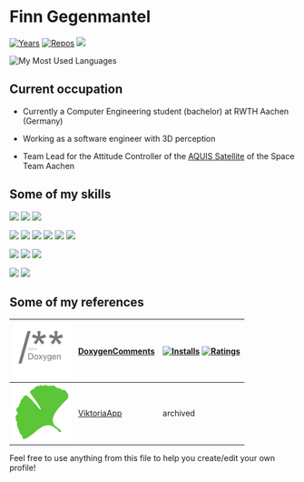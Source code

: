 # Finn Gegenmantel
[![Years](https://badges.pufler.dev/years/fingeg)](https://github.com/fingeg)
[![Repos](https://badges.pufler.dev/repos/fingeg)](https://github.com/Fviramontes8?tab=repositories)
[![](https://komarev.com/ghpvc/?username=fingeg&color=brightgreen)](https://github.com/fingeg)

<!-- ![My GitHub stats](https://github-readme-stats.vercel.app/api?username=fingeg&show_icons=true&theme=dark&hide=issues) -->

![My Most Used Languages](https://github-readme-stats.vercel.app/api/top-langs/?username=fingeg&count_private=true&layout=compact&theme=dark&langs_count=5)

## Current occupation
- Currently a Computer Engineering student (bachelor) at RWTH Aachen (Germany)

- Working as a software engineer with 3D perception
- Team Lead for the Attitude Controller of the [AQUIS Satellite](https://www.spaceteamaachen.de/projects/aquis) of the Space Team Aachen

## Some of my skills
![](https://img.shields.io/badge/-Git-informational?style=flat&logo=git&logoColor=white&color=F05032)
![](https://img.shields.io/badge/-Github-informational?style=flat&logo=github&logoColor=white&color=181717)
![](https://img.shields.io/badge/-Gitlab-informational?style=flat&logo=gitlab&logoColor=white&color=FCA121)

![](https://img.shields.io/badge/-Python-informational?style=flat&logo=python&logoColor=white&color=3776AB)
![](https://img.shields.io/badge/Dart-0175C2?style=flat&logo=dart&logoColor=white)
![](https://img.shields.io/badge/C%23-239120?style=flat&logo=c-sharp&logoColor=white)
![](https://img.shields.io/badge/TypeScript-007ACC?style=flat&logo=typescript&logoColor=white)
![](https://img.shields.io/badge/JavaScript-F7DF1E?style=flat&logo=javascript&logoColor=black)
![](https://img.shields.io/badge/Java-ED8B00?style=flat&logo=java&logoColor=white)

![](https://img.shields.io/badge/Flutter-02569B?style=flat&logo=flutter&logoColor=white)
![](https://img.shields.io/badge/Node.js-43853D?style=flat&logo=node.js&logoColor=white)
![](https://img.shields.io/badge/Vue.js-35495E?style=flat&logo=vue.js&logoColor=4FC08D)

![](https://img.shields.io/badge/MySQL-00000F?style=flat&logo=mysql&logoColor=white)
![](https://img.shields.io/badge/MongoDB-4EA94B?style=flat&logo=mongodb&logoColor=white)



## Some of my references
| <img src="https://raw.githubusercontent.com/fingeg/fingeg/master/doxygenComments.png" height=100px> | [DoxygenComments](https://marketplace.visualstudio.com/items?itemName=FinnGegenmantel.doxygenComments) | [![Installs](https://vsmarketplacebadge.apphb.com/installs-short/FinnGegenmantel.doxygenComments.svg)](https://marketplace.visualstudio.com/items?itemName=FinnGegenmantel.doxygenComments) [![Ratings](https://vsmarketplacebadge.apphb.com/rating-star/FinnGegenmantel.doxygenComments.svg)](https://marketplace.visualstudio.com/items?itemName=FinnGegenmantel.doxygenComments)|
|--|--|--|
| <img src="https://raw.githubusercontent.com/fingeg/fingeg/master/viktoriaapp.png" height=100px> | [ViktoriaApp](https://github.com/Viktoriaschule) | archived |

Feel free to use anything from this file to help you create/edit your own profile!
